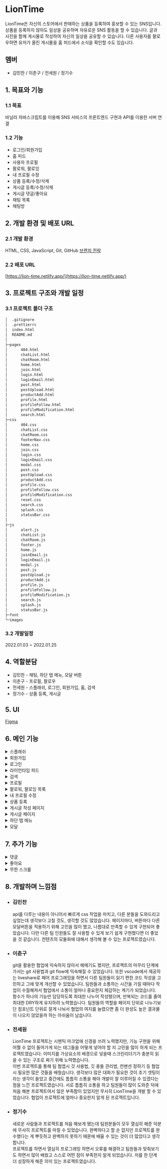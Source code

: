 # LionTime

LionTime은 자신의 스토어에서 판매하는 상품을 등록하여 홍보할 수 있는 SNS입니다.
상품을 등록하지 않아도 일상을 공유하며 자유로운 SNS 활동을 할 수 있습니다. 글과 사진을 함께 게시물로 작성하여 자신의 일상을 공유할 수 있습니다. 다른 사용자를 팔로우하면 유저가 올린 게시물을 홈 피드에서 소식을 확인할 수도 있습니다.

## 멤버

-   김민찬 / 이춘구 / 전세원 / 정기수

## 1. 목표와 기능

### 1.1 목표

바닐라 자바스크립트를 이용해 SNS 서비스의 프론트엔드 구현과 API를 이용한 서버 연결

### 1.2 기능

-   로그인/회원가입
-   홈 피드
-   사용자 프로필
-   팔로워, 팔로잉
-   내 프로필 수정
-   상품 등록/수정/삭제
-   게시글 등록/수정/삭제
-   게시글 댓글/좋아요
-   채팅 목록
-   채팅방

## 2. 개발 환경 및 배포 URL

### 2.1 개발 환경

HTML, CSS, JavaScript, Git, GitHub [브랜치 전략](https://acute-repair-803.notion.site/LionTime-a0e407d3cf314098bbaa692af9576a0c)

### 2.2 배포 URL

[https://lion-time.netlify.app/](https://lion-time.netlify.app/)

## 3. 프로젝트 구조와 개발 일정

### 3.1 프로젝트 폴더 구조

```
│  .gitignore
│  .prettierrc
│  index.html
│  README.md
│
├─pages
│      404.html
│      chatList.html
│      chatRoom.html
│      home.html
│      join.html
│      login.html
│      loginEmail.html
│      post.html
│      postUpload.html
│      productAdd.html
│      profile.html
│      profileFollow.html
│      profileModification.html
│      search.html
├─css
│      404.css
│      chatList.css
│      chatRoom.css
│      footerNav.css
│      home.css
│      join.css
│      login.css
│      loginEmail.css
│      modal.css
│      post.css
│      postUpload.css
│      productAdd.css
│      profile.css
│      profileFollow.css
│      profileModification.css
│      reset.css
│      search.css
│      splash.css
│      statusBar.css
│
├─js
│      alert.js
│      chatList.js
│      chatRoom.js
│      footer.js
│      home.js
│      joinEmail.js
│      loginEmail.js
│      modal.js
│      post.js
│      postUpload.js
│      productAdd.js
│      profile.js
│      profileFollow.js
│      profileModification.js
│      search.js
│      splash.js
│      statusBar.js
├─font
└─images
```

### 3.2 개발일정

2022.01.03 ~ 2022.01.25

## 4. 역할분담

-   김민찬 - 채팅, 하단 탭 메뉴, 모달 버튼
-   이춘구 - 프로필, 팔로우
-   전세원 - 스플래쉬, 로그인, 회원가입, 홈, 검색
-   정기수 - 상품 등록, 게시글

## 5. UI

[Figma](https://www.figma.com/file/Gn6gQJdYwImYsEYSzBXhud/%EB%A9%8B%EC%82%AC_%ED%94%84%EB%A1%A0%ED%8A%B8%EC%97%94%EB%93%9C%EC%8A%A4%EC%BF%A8?node-id=7678%3A92530)

## 6. 메인 기능

<details>
    <summary>스플래쉬</summary>

-   서비스 접속 초기화면입니다.
-   splash 화면이 잠시 나온 뒤 다음 페이지가 나타납니다.
-   로그인을 하지 않은 경우 : 로그인 화면

    <img src="./readme-assets/home-not-logged-in.gif" width="400">

-   로그인이 되어 있는 경우 : LionTime 피드
    <img src="./readme-assets/home-logged-in.gif" width="400">

</details>

<details>
    <summary>회원가입</summary>
    <img src="./readme-assets/join.gif" width="400">

-   로그인 메인 화면에서 `회원가입` 을 누르거나 이메일 로그인 화면에서 `이메일로 회원가입` 을 누르면 회원가입 화면이 나타납니다.
-   회원가입 페이지에서는 유효성 검사가 로그인 페이지와 조금 다르게 진행됩니다.
-   이메일 주소 또는 비밀번호를 입력하고 입력창에서 포커스를 잃으면 바로 유효성 검사가 진행되고 통과하지 못한 경우 경고 문구가 각 입력창 하단에 표시됩니다.
-   이메일 주소의 형식이 유효하지 않거나 이미 가입된 이메일일 경우, 또는 비밀번호가 6자 미만일 경우에는 각 입력창 하단에 경구 문구가 나타납니다.
-   입력창에 focus 될 경우에는 선의 색이 변합니다.(회색, #DBDBDB → 주황색, #F26E22)
-   작성이 완료된 후, 유효성 검사를 통과할 경우 `다음` 버튼이 활성화되며, 버튼을 클릭하면 프로필 설정 폼이 나타납니다.
-   프로필 설정에 필요한 프로필 사진, 사용자 이름(2~10자 이내), 계정 ID, 소개를 입력받습니다.
-   프로필 사진은 등록하지 않을 경우 기본 이미지가 등록되게 합니다.
-   사용자 이름과 소개는 다른 사용자와 중복될 수 있습니다.
-   계정 ID는 중복이 불가합니다.
-   프로필 설정에서도 같은 방식으로 유효성 검사가 진행됩니다. 계정 ID에 대한 중복 유무와 형식을 검사합니다.
</details>

<details>
    <summary>로그인</summary>
    <img src="./readme-assets/login.gif" width="400">

-   로그인은 **로그인 메인 화면**과 **이메일 로그인 화면**으로 나눠져 있습니다.
-   SNS(카카오톡, 구글, 페이스북) 로그인은 구현하지 않았으며, 화면에 버튼만 배치했습니다.
-   로그인 메인 화면에서 `이메일로 로그인` 을 클릭하면 이메일로 로그인할 수 있는 화면으로 이동합니다.
-   이메일과 비밀번호를 모두 입력하면 `다음` 버튼이 활성화 됩니다. 입력되지 않은 입력창이 있다면 버튼은 활성되지 않습니다.
-   `로그인` 버튼을 클릭하면 이메일 주소와 로그인에 대한 유효성 검사를 진행하며, 이메일 주소 또는 비밀번호가 일치하지 않을 경우에는 경고 문구가 나타납니다.
-   입력창에 focus 될 경우에는 선의 색이 변합니다.(회색, #DBDBDB → 주황색, #F26E22)
</details>

<details>
    <summary>라이언타임 피드</summary>
    <img src="./readme-assets/feed.png" width="400">

-   감귤마켓 피드는 사용자들이 올린 게시글들이 표시되는 페이지입니다.
-   감귤마켓 피드에는 자신이 팔로우한 사용자의 게시글만 확인할 수 있습니다.
-   팔로우한 사용자가 없을 경우와 내가 팔로우한 사용자가 올린 게시글이 없는 경우, "유저를 검색해 팔로우 해보세요!" 문구와 함께 `검색하기` 버튼이 표시됩니다.
<img src="./readme-assets/no-feed.png" width="400">
</details>

<details>
    <summary>검색</summary>
    <img src="./readme-assets/search.png" width="400">

-   감귤마켓 피드 상단에 돋보기 버튼(검색 버튼)을 클릭하면 표시되는 페이지입니다.
-   사용자 이름을 검색할 수 있는 페이지입니다.
-   마크업만 구현한 상태입니다.
</details>

<details>
    <summary>프로필</summary>
    <img src="./readme-assets/profile.gif" width="400">

-   사용자 프로필 페이지에서는 사용자 이름, 계정 ID, 소개, 팔로워 및 팔로잉 수, 판매 상품, 그리고 사용자가 업로드한 게시글을 확인할 수 있습니다.
-   사용자 정보 하단에는 `팔로우` 버튼이 있습니다. `팔로우` 버튼을 클릭하면 언팔로우 버튼으로 바뀝니다.
-   팔로워 및 팔로잉 수를 클릭하면 팔로워, 팔로잉 사용자 목록이 표시됩니다.
-   판매 중인 상품 섹션은 등록한 상품이 없을 경우에는 표시되지 않습니다.
-   게시글 섹션에서는 목록형과 앨범형으로 게시글들을 확인할 수 있습니다. 기본형은 목록형이며, 이미지가 없는 게시글은 앨범형에서 표시되지 않습니다.
-   사용자가 올린 게시글이 없을 경우에는 게시글이 나타나지 않습니다.
-   나의 프로필 페이지일 경우 - `프로필 수정` 버튼과 `상품 등록` 버튼이 표시됩니다. - 판매 중인 상품을 클릭하면 하단에 `상품 삭제`, `수정`, `웹사이트에서 상품 보기` 버튼이 포함된 메뉴가 나타납니다. (단, 나의 프로필 페이지가 아닐 경우 상품을 클릭하면 상품 판매 사이트로 이동됩니다.)
</details>

<details>
    <summary>팔로워, 팔로잉 목록</summary>
    <img src="./readme-assets/follow.gif" width="400">

-   사용자 프로필 페이지에서 팔로워 및 팔로잉 수를 클릭하면 나타나는 페이지입니다.
-   목록은 사용자 프로필 사진, 이름, 계정 ID, 팔로우(또는 취소) 버튼으로 구성됩니다.
-   내가 팔로우 한 사용자일 경우 취소 버튼이, 내가 팔로우 하지 않은 사용자일 경우에는 팔로우 버튼이 표시됩니다.
</details>

<details>
    <summary>내 프로필 수정</summary>
    <img src="./readme-assets/mod-profile.gif" width="400">

-   나의 프로필 페이지에서 `프로필 수정` 버튼을 클릭하면 나타나는 페이지입니다.
-   유효성 검사가 통과되지 않을 경우 `저장` 버튼이 활성화되지 않습니다.
</details>

<details>
    <summary>상품 등록</summary>
    <img src="./readme-assets/add-product.gif" width="400">

-   나의 프로필 페이지에서 `상품등록` 버튼을 클릭하면 상품을 등록할 수 있는 페이지가 나타납니다.
-   상품 이미지, 상품명, 가격, 판매링크를 입력받을 수 있으며, 모든 입력이 완료되면 `저장` 버튼이 활성화됩니다.
-   상품명은 2~15자 이내로 입력되게 하고, 가격은 숫자를 입력하면 자동으로 원단위로 변환시킵니다.
-   URL로 상품 id를 전달 받으면 해당 상품을 수정합니다.
</details>

<details>
    <summary>게시글 작성 페이지</summary>
    <img src="./readme-assets/add-post.gif" width="400">
    
-   게시글을 작성할 수 있는 페이지로, 하단 메뉴바에서 `게시글 작성` 을 클릭하면 표시됩니다.
-   글과 사진이 업로드 되면 `업로드` 버튼이 활성화되고, 버튼을 누르면 게시글이 업로드됩니다.
-   사진은 우측 하단 버튼을 클릭하면 업로드할 수 있으며, 최대 3장까지 업로드 가능합니다.
</details>

<details>
    <summary>게시글 페이지</summary>
    <img src="./readme-assets/mod-post.gif" width="400">

-   우측의 토글 버튼을 누르고 게시글 작성자는 `수정/삭제` 버튼으로 해당 기능을 수행할 수 있고 사용자들은 신고하기 버튼으로 해당 게시글을 신고할 수 있습니다.
-   `수정` 버튼 클릭 시 게시글 작성 페이지로 이동하고 URL로 게시글의 id를 전달합니다.
-   `삭제` 버튼 클릭 시 삭제 확인 여부를 묻는 모달창이 뜨고 게시글을 삭제할 수 있습니다.
-   이미지 개수가 표시되고 이미지의 왼쪽/오른쪽을 클릭해서 넘길 수 있습니다.
</details>

<details>
    <summary>하단 탭 메뉴</summary>
    <img src="./readme-assets/footer-nav.gif" width="400">

-   감귤마켓 하단에 페이지 이동을 위한 UI입니다.
-   홈, 채팅, 게시물 작성, 프로필 각각의 페이지로 이동합니다.
</details>

<details>
    <summary>모달</summary>
    <img src="./readme-assets/modal.gif" width="400">

-   페이지에서 메뉴버튼을 누를 시 나오는 모달 창입니다.
-   각각의 페이지에서 버튼을 누르면 해당 페이지에 맞는 모달 메뉴가 생성된 후 보여집니다. (ex. 채팅방에서 눌렀다면 '채팅방 나가기' 버튼이 생성)
-   버튼을 누르면 해당 기능을 수행합니다.
</details>

## 7. 추가 기능

<details>
    <summary>댓글</summary>
    <img src="./readme-assets/comment.gif" width="400">

-   게시글 하단에 말풍선 아이콘을 클릭하면 댓글을 확인하고 입력할 수 있는 페이지가 나타납니다.
-   댓글 입력창에 텍스트를 입력하면 `게시` 버튼이 활성화됩니다.
-   댓글 작성자는 본인의 댓글을 삭제할 수 있고 사용자들은 다른 댓글을 신고할 수 있습니다.
-   댓글 삭제 및 신고하기 기능을 구현합니다.
-   댓글 작성이 현재 시간으로 부터 몇 초, 분, 시간 전에 작성되었는지 표시합니다.
-   댓글 개수는 카운트 되어 말풍선 아이콘 우측에 표시됩니다.
</details>

<details>
    <summary>좋아요</summary>
    <img src="./readme-assets/like.gif" width="400">

-   게시글이 나타나는 모든 페이지에 해당합니다.
-   게시글 하단에는 하트 모양의 `좋아요` 버튼이 있습니다.
-   빈 하트를 클릭하면 색이 칠해진 하트로 변하고, 색이 칠해진 하트를 누르면 빈 하트로 변합니다.
-   좋아요 개수는 카운트 되어 하트 아이콘 우측에 표시됩니다.
</details>

<details>
<summary>무한 스크롤</summary>
    <img src="./readme-assets/infinite-scroll.gif" width="400">

-   프로필 페이지의 상품 목록과 게시글 목록, 팔로워/팔로잉 페이지의 사용자 목록에서 Intersection Observer API를 활용해 무한 스크롤을 구현하였습니다.
</details>

## 8. 개발하며 느낌점

-   ### 김민찬
    api를 다루는 내용이 아니어서 빠르게 css 작업을 마치고, 다른 분들을 도와드리고 싶었는데 생각보다 고칠 것도, 생각할 것도 많았습니다. 페이지마다, 버튼마다 다른 모달버튼을 적용하기 위해 고민을 많이 했고, 나름대로 만족할 수 있게 구현되어 좋았습니다. 다만 다른 팀 인원들도 잘 사용할 수 있게 보기 쉽게 구현했다면 더 좋았을 것 같습니다. 컨텐츠의 모듈화에 대해서 생각해 볼 수 있는 프로젝트였습니다.
-   ### 이춘구
    git을 활용한 협업에 익숙하지 않아서 헤메기도 했지만, 프로젝트의 마무리 단계에 가서는 git 사용법과 git flow에 익숙해질 수 있었습니다. 또한 vscode에서 제공하는 liveshare로 페어 프로그래밍을 하면서 다른 팀원들이 읽기 편한 코드 작성을 고민하고 그에 맞게 개선할 수 있었습니다. 팀원들과 소통하는 시간을 가질 때마다 작업이 수월해져서 협업에서 소통이 얼마나 중요한지 체감하는 계기가 되었습니다.  
    함수가 하나의 기능만 담당하도록 최대한 나누어 작성했으며, 반복되는 코드를 줄여 최대한 DRY하게 유지하려 노력했습니다. 팀원들의 역할을 페이지 단위로 나누기보단 컴포넌트 단위로 잘게 나눠서 협업의 여지를 늘렸으면 좀 더 완성도 높은 결과물이 나오지 않았을까 하는 아쉬움이 남습니다.
-   ### 전세원
    LionTime 프로젝트는 시멘틱 마크업에 신경을 쓰려 노력했지만, 기능 구현을 위해 어쩔 수 없이 들어가게 되는 태그들을 어떻게 넣어야 할 지 고민을 많이 하게 되는 프로젝트였습니다. 이미지를 가상요소의 배경으로 넣을때 스크린리더기가 충분히 읽을 수 있는 구조로 짜기 위해 노력했습니다.  
    이번 프로젝트를 통해 팀 협엽시 깃 사용법, 깃 충돌 관리법, 컨밴션 정하기 등 협업 시 필요한 많은 것들을 배웠습니다. 생각보다 많은 대화가 필요한 것이 초기 셋팅이라는 생각이 들었고 중간에도 틈틈히 소통을 해야 개발이 잘 이루어질 수 있겠다는 점을 느낀 프로젝트였습니다. 서로 틈틈히 소통을 하고 팀원들이 많이 도와준 덕에 처음 해본 프로젝트여서 많은 부족함이 있었지만 무사히 LionTime을 개발 할 수 있었습니다. 협업이 프로젝트에 얼마나 중요한지 알게 된 프로젝트입니다.
-   ### 정기수
    새로운 사람들과 프로젝트를 처음 해보게 됐는데 팀원분들이 모두 열심히 해준 덕분에 무사히 프로젝트를 마칠 수 있었습니다. 완벽하다고 할 순 없지만 프로젝트를 완수했다는 게 뿌듯하고 완벽하지 못하기 때문에 배울 수 있는 것이 더 많았다고 생각합니다.  
    프로젝트를 하면서 열심히 프로그래밍 하면서 오류를 해결하고 팀원들과 맞춰보기도 하면서 많이 배웠고 스스로 어떤 점이 부족한지 알게 되었습니다. 저를 한 단계 더 성장하게 해준 의미 있는 프로젝트였습니다.
